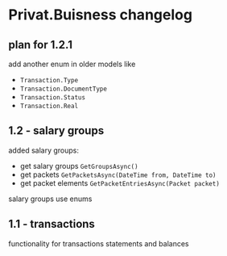 ﻿# Privat.Buisness changelog
## plan for 1.2.1
  add another enum in older models like 
   - `Transaction.Type`
   - `Transaction.DocumentType`
   - `Transaction.Status`
   - `Transaction.Real`
## 1.2 - salary groups
  added salary groups:
  - get salary groups `GetGroupsAsync()`
  - get packets `GetPacketsAsync(DateTime from, DateTime to)`
  - get packet elements `GetPacketEntriesAsync(Packet packet)`

  salary groups use enums
## 1.1 - transactions
  functionality for transactions statements and balances